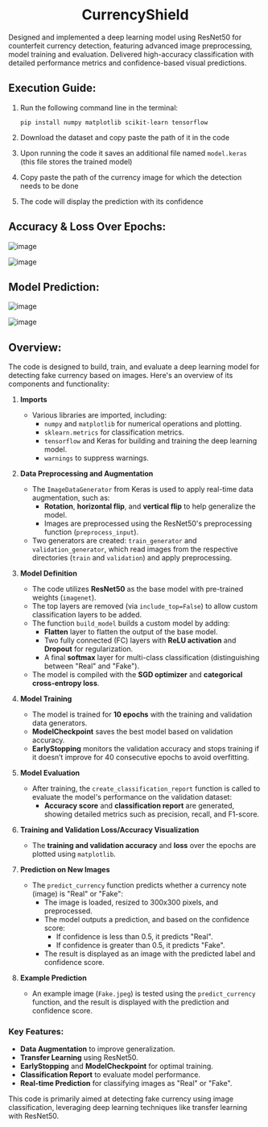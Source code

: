 <h1 align="center">CurrencyShield</h1>
Designed and implemented a deep learning model using ResNet50 for counterfeit currency detection, featuring advanced image preprocessing, model training and evaluation. Delivered high-accuracy classification with detailed performance metrics and confidence-based visual predictions.

## Execution Guide:
1. Run the following command line in the terminal:
   ```
   pip install numpy matplotlib scikit-learn tensorflow
   ```

2. Download the dataset and copy paste the path of it in the code

3. Upon running the code it saves an additional file named `model.keras` (this file stores the trained model)

4. Copy paste the path of the currency image for which the detection needs to be done

5. The code will display the prediction with its confidence

## Accuracy & Loss Over Epochs:

![image](https://github.com/user-attachments/assets/edf5dfec-3702-4c2a-a20a-444af71ca396)

![image](https://github.com/user-attachments/assets/52b7c934-e46b-485d-8959-046a9ab0e113)

## Model Prediction:

![image](https://github.com/user-attachments/assets/a6170394-8c9b-4906-864e-9c21bf79d885)

![image](https://github.com/user-attachments/assets/24cd2b5c-8212-4da8-a820-8e03fcf9d63b)

## Overview:
The code is designed to build, train, and evaluate a deep learning model for detecting fake currency based on images. Here's an overview of its components and functionality:

1. **Imports**
   - Various libraries are imported, including:
     - `numpy` and `matplotlib` for numerical operations and plotting.
     - `sklearn.metrics` for classification metrics.
     - `tensorflow` and Keras for building and training the deep learning model.
     - `warnings` to suppress warnings.

2. **Data Preprocessing and Augmentation**
   - The `ImageDataGenerator` from Keras is used to apply real-time data augmentation, such as:
     - **Rotation**, **horizontal flip**, and **vertical flip** to help generalize the model.
     - Images are preprocessed using the ResNet50's preprocessing function (`preprocess_input`).
   - Two generators are created: `train_generator` and `validation_generator`, which read images from the respective directories (`train` and `validation`) and apply preprocessing.

3. **Model Definition**
   - The code utilizes **ResNet50** as the base model with pre-trained weights (`imagenet`).
   - The top layers are removed (via `include_top=False`) to allow custom classification layers to be added.
   - The function `build_model` builds a custom model by adding:
     - **Flatten** layer to flatten the output of the base model.
     - Two fully connected (FC) layers with **ReLU activation** and **Dropout** for regularization.
     - A final **softmax** layer for multi-class classification (distinguishing between "Real" and "Fake").
   - The model is compiled with the **SGD optimizer** and **categorical cross-entropy loss**.

4. **Model Training**
   - The model is trained for **10 epochs** with the training and validation data generators.
   - **ModelCheckpoint** saves the best model based on validation accuracy.
   - **EarlyStopping** monitors the validation accuracy and stops training if it doesn’t improve for 40 consecutive epochs to avoid overfitting.
   
5. **Model Evaluation**
   - After training, the `create_classification_report` function is called to evaluate the model's performance on the validation dataset:
     - **Accuracy score** and **classification report** are generated, showing detailed metrics such as precision, recall, and F1-score.

6. **Training and Validation Loss/Accuracy Visualization**
   - The **training and validation accuracy** and **loss** over the epochs are plotted using `matplotlib`.

7. **Prediction on New Images**
   - The `predict_currency` function predicts whether a currency note (image) is "Real" or "Fake":
     - The image is loaded, resized to 300x300 pixels, and preprocessed.
     - The model outputs a prediction, and based on the confidence score:
       - If confidence is less than 0.5, it predicts "Real".
       - If confidence is greater than 0.5, it predicts "Fake".
     - The result is displayed as an image with the predicted label and confidence score.

8. **Example Prediction**
   - An example image (`Fake.jpeg`) is tested using the `predict_currency` function, and the result is displayed with the prediction and confidence score.

### Key Features:
- **Data Augmentation** to improve generalization.
- **Transfer Learning** using ResNet50.
- **EarlyStopping** and **ModelCheckpoint** for optimal training.
- **Classification Report** to evaluate model performance.
- **Real-time Prediction** for classifying images as "Real" or "Fake".

This code is primarily aimed at detecting fake currency using image classification, leveraging deep learning techniques like transfer learning with ResNet50.
